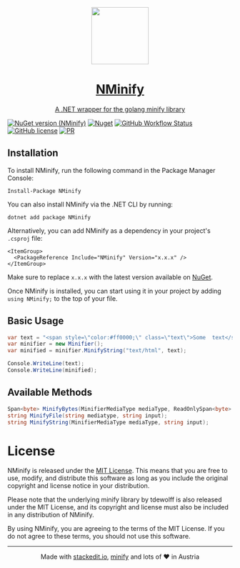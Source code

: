 <p align="center">
  <a href="https://github.com/JKamsker/NMinify">
    <picture>
      <source media="(prefers-color-scheme: dark)" srcset="https://user-images.githubusercontent.com/11245306/213036984-a5fcea65-751b-4279-87d4-f73ffa95aa8e.png">
      <img src="https://user-images.githubusercontent.com/11245306/213036984-a5fcea65-751b-4279-87d4-f73ffa95aa8e.png" height="128">
    </picture>
    <h1 align="center">NMinify</h1>
    <p align="center">A .NET wrapper for the golang minify library</p>
  </a>
</p>


[![NuGet version (NMinify)](https://img.shields.io/nuget/v/NMinify.svg?style=flat-square)](https://www.nuget.org/packages/NMinify)
[![Nuget](https://img.shields.io/nuget/dt/NMinify)](https://www.nuget.org/packages/NMinify)
[![GitHub Workflow Status](https://img.shields.io/github/actions/workflow/status/JKamsker/NMinify/build-dependency.yaml?branch=master)](https://github.com/JKamsker/NMinify/actions)
[![GitHub license](https://img.shields.io/github/license/JKamsker/NMinify)](https://github.com/JKamsker/NMinify/blob/master/LICENSE.txt)
[![PR](https://img.shields.io/badge/PR-Welcome-blue)](https://github.com/JKamsker/NMinify/pulls)


## Installation

To install NMinify, run the following command in the Package Manager Console:

```
Install-Package NMinify
```

You can also install NMinify via the .NET CLI by running:
```
dotnet add package NMinify
```

Alternatively, you can add NMinify as a dependency in your project's `.csproj` file:

```xaml
<ItemGroup>
  <PackageReference Include="NMinify" Version="x.x.x" />
</ItemGroup>
``` 

Make sure to replace `x.x.x` with the latest version available on [NuGet](https://www.nuget.org/packages/NMinify/).

Once NMinify is installed, you can start using it in your project by adding `using NMinify;` to the top of your file.

## Basic Usage

```csharp
var text = "<span style=\"color:#ff0000;\" class=\"text\">Some  text</span>";
var minifier = new Minifier();
var minified = minifier.MinifyString("text/html", text);

Console.WriteLine(text);
Console.WriteLine(minified);
```

## Available Methods
```csharp
Span<byte> MinifyBytes(MinifierMediaType mediaType, ReadOnlySpan<byte> input, Span<byte> output);
string MinifyFile(string mediatype, string input);
string MinifyString(MinifierMediaType mediaType, string input);
```

# License

NMinify is released under the [MIT License](https://opensource.org/licenses/MIT). This means that you are free to use, modify, and distribute this software as long as you include the original copyright and license notice in your distribution.

Please note that the underlying minify library by tdewolff is also released under the MIT License, and its copyright and license must also be included in any distribution of NMinify.

By using NMinify, you are agreeing to the terms of the MIT License. If you do not agree to these terms, you should not use this software.

----------

<p align="center">Made with <a href="https://stackedit.io/">stackedit.io</a>, <a href="https://github.com/tdewolff/minify">minify</a> and lots of ❤️ in Austria</p>
